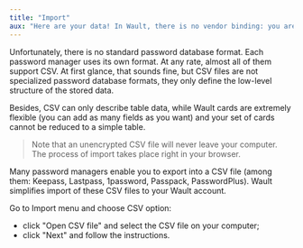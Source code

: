 ```yaml
---
title: "Import"
aux: "Here are your data! In Wault, there is no vendor binding: you are free to move your data to and from Wault."
---
```


Unfortunately, there is no standard password database format. Each password manager uses its own format. 
At any rate, almost all of them support CSV. At first glance, that sounds fine, but CSV files are not specialized 
password database formats, they only define the low-level structure of the stored data.

Besides, CSV can only describe table data, while Wault cards are extremely flexible
(you can add as many fields as you want) and your set of cards cannot be reduced to a simple table.

> Note that an unencrypted CSV file will never leave your computer. The process
> of import takes place right in your browser.

Many password managers enable you to export into a CSV file (among them: Keepass, Lastpass, 1password, 
Passpack, PasswordPlus). Wault simplifies import of these CSV files to your Wault account.

Go to Import menu and choose CSV option:

- click "Open CSV file" and select the CSV file on your computer;
- click "Next" and follow the instructions.

